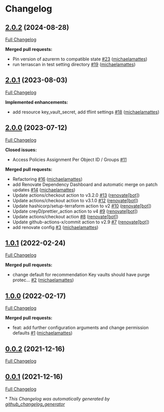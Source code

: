 # Changelog

## [2.0.2](https://github.com/telekom-mms/terraform-azurerm-key-vault/tree/2.0.2) (2024-08-28)

[Full Changelog](https://github.com/telekom-mms/terraform-azurerm-key-vault/compare/2.0.1...2.0.2)

**Merged pull requests:**

- Pin version of azurerm to compatible state   [\#23](https://github.com/telekom-mms/terraform-azurerm-key-vault/pull/23) ([michaelamattes](https://github.com/michaelamattes))
- run terrascan in test setting directory [\#19](https://github.com/telekom-mms/terraform-azurerm-key-vault/pull/19) ([michaelamattes](https://github.com/michaelamattes))

## [2.0.1](https://github.com/telekom-mms/terraform-azurerm-key-vault/tree/2.0.1) (2023-08-03)

[Full Changelog](https://github.com/telekom-mms/terraform-azurerm-key-vault/compare/2.0.0...2.0.1)

**Implemented enhancements:**

- add resource key\_vault\_secret, add tflint settings [\#18](https://github.com/telekom-mms/terraform-azurerm-key-vault/pull/18) ([michaelamattes](https://github.com/michaelamattes))

## [2.0.0](https://github.com/telekom-mms/terraform-azurerm-key-vault/tree/2.0.0) (2023-07-12)

[Full Changelog](https://github.com/telekom-mms/terraform-azurerm-key-vault/compare/1.0.1...2.0.0)

**Closed issues:**

- Access Policies Assignment Per Object ID / Groups [\#11](https://github.com/telekom-mms/terraform-azurerm-key-vault/issues/11)

**Merged pull requests:**

- Refactoring [\#16](https://github.com/telekom-mms/terraform-azurerm-key-vault/pull/16) ([michaelamattes](https://github.com/michaelamattes))
- add Renovate Dependency Dashboard and automatic merge on patch updates [\#14](https://github.com/telekom-mms/terraform-azurerm-key-vault/pull/14) ([michaelamattes](https://github.com/michaelamattes))
- Update actions/checkout action to v3.2.0 [\#13](https://github.com/telekom-mms/terraform-azurerm-key-vault/pull/13) ([renovate[bot]](https://github.com/apps/renovate))
- Update actions/checkout action to v3.1.0 [\#12](https://github.com/telekom-mms/terraform-azurerm-key-vault/pull/12) ([renovate[bot]](https://github.com/apps/renovate))
- Update hashicorp/setup-terraform action to v2 [\#10](https://github.com/telekom-mms/terraform-azurerm-key-vault/pull/10) ([renovate[bot]](https://github.com/apps/renovate))
- Update creyD/prettier\_action action to v4 [\#9](https://github.com/telekom-mms/terraform-azurerm-key-vault/pull/9) ([renovate[bot]](https://github.com/apps/renovate))
- Update actions/checkout action [\#8](https://github.com/telekom-mms/terraform-azurerm-key-vault/pull/8) ([renovate[bot]](https://github.com/apps/renovate))
- Update github-actions-x/commit action to v2.9 [\#7](https://github.com/telekom-mms/terraform-azurerm-key-vault/pull/7) ([renovate[bot]](https://github.com/apps/renovate))
- add renovate config [\#3](https://github.com/telekom-mms/terraform-azurerm-key-vault/pull/3) ([michaelamattes](https://github.com/michaelamattes))

## [1.0.1](https://github.com/telekom-mms/terraform-azurerm-key-vault/tree/1.0.1) (2022-02-24)

[Full Changelog](https://github.com/telekom-mms/terraform-azurerm-key-vault/compare/1.0.0...1.0.1)

**Merged pull requests:**

- change default for recommendation Key vaults should have purge protec… [\#2](https://github.com/telekom-mms/terraform-azurerm-key-vault/pull/2) ([michaelamattes](https://github.com/michaelamattes))

## [1.0.0](https://github.com/telekom-mms/terraform-azurerm-key-vault/tree/1.0.0) (2022-02-17)

[Full Changelog](https://github.com/telekom-mms/terraform-azurerm-key-vault/compare/0.0.2...1.0.0)

**Merged pull requests:**

- feat: add further configuration arguments and change permission defaults [\#1](https://github.com/telekom-mms/terraform-azurerm-key-vault/pull/1) ([michaelamattes](https://github.com/michaelamattes))

## [0.0.2](https://github.com/telekom-mms/terraform-azurerm-key-vault/tree/0.0.2) (2021-12-16)

[Full Changelog](https://github.com/telekom-mms/terraform-azurerm-key-vault/compare/0.0.1...0.0.2)

## [0.0.1](https://github.com/telekom-mms/terraform-azurerm-key-vault/tree/0.0.1) (2021-12-16)

[Full Changelog](https://github.com/telekom-mms/terraform-azurerm-key-vault/compare/57bb4ef2e50d80a7c6fd0a4aba232c93d8a7b0df...0.0.1)



\* *This Changelog was automatically generated by [github_changelog_generator](https://github.com/github-changelog-generator/github-changelog-generator)*
